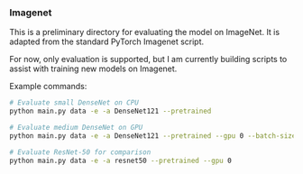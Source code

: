 ### Imagenet

This is a preliminary directory for evaluating the model on ImageNet. It is adapted from the standard PyTorch Imagenet script. 

For now, only evaluation is supported, but I am currently building scripts to assist with training new models on Imagenet. 

Example commands: 
```bash
# Evaluate small DenseNet on CPU
python main.py data -e -a DenseNet121 --pretrained 
```
```bash
# Evaluate medium DenseNet on GPU
python main.py data -e -a DenseNet121 --pretrained --gpu 0 --batch-size 128
```
```bash
# Evaluate ResNet-50 for comparison
python main.py data -e -a resnet50 --pretrained --gpu 0
```
